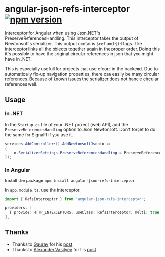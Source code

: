 # angular-json-refs-interceptor [![npm version](http://img.shields.io/npm/v/angular-json-refs-interceptor.svg?style=flat)](https://npmjs.org/package/angular-json-refs-interceptor "View this project on npm")
Interceptor for Angular when using Json.NET's PreserveReferencesHandling. This interceptor takes the output of Newtonsoft's serializer. This output contains `$ref` and `$id` tags. The interceptor links all the objects together again in the proper order. Doing this it's possible to have the original circular references in json that you might have in .NET.

This is especially usefull for projects that use efcore in the backend. Due to automatically fix-up navigation properties, there can easily be many circular references. Because of [known issues](https://github.com/JamesNK/Newtonsoft.Json/issues/1929) the serializer does not handle circular references well.

## Usage
### In .NET
In the `Startup.cs` file of your .NET project (web API), add the `PreserveReferencesHandling` option to Json Newtonsoft. Don't forget to do the same for SignalR if you use it.
```c#
services.AddControllers().AddNewtonsoftJson(o =>
{
    o.SerializerSettings.PreserveReferencesHandling = PreserveReferencesHandling.Objects;
});
```

### In Angular
Install the package
`npm install angular-json-refs-interceptor`

In `app.module.ts`, use the interceptor.

  ```Typescript
  import { RefsInterceptor } from 'angular-json-refs-interceptor';

  providers: [
    { provide: HTTP_INTERCEPTORS, useClass: RefsInterceptor, multi: true },
  ],
  ```

## Thanks
* Thanks to [Gaurav](https://stackoverflow.com/users/1163736/gaurav) for his [post](https://stackoverflow.com/a/15333930/1560347)
* Thanks to [Alexander Vasilyev](https://stackoverflow.com/users/1909640/alexander-vasilyev) for his [post](https://stackoverflow.com/a/15757499/1560347)
